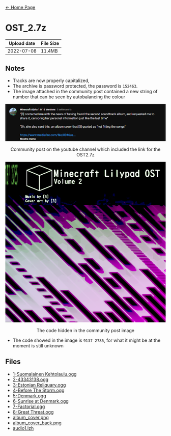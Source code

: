 [← Home Page](../README.md#7-other-content)

# OST_2.7z
| Upload date | File Size |
| ----------- | --------- |
| 2022-07-08  | 11.4MB    |

## Notes
* Tracks are now properly capitalized,
* The archive is password protected, the password is `152463`.
* The image attached in the community post contained a new string of number that can be seen by autobalancing the colour

<div align="center">
    <img src="../assets/images/community_post02.png" width="800" />
    <p>Community post on the youtube channel which included the link for the OST2.7z</p>
    <img src="../assets/images/FixedColour.png" width="800">
    <p>The code hidden in the community post image</p>
</div>

* The code showed in the image is `9137 2785`, for what it might be at the moment is still unknown

## Files
* [1-Suomalainen Kehtolaulu.ogg](ost_2/suomalainen-kehtolaulu.md)
* [2-43343138.ogg](ost_2/43343138.md)
* [3-Estonian Reliquary.ogg](ost_2/estonian-reliquary.md)
* [4-Before The Storm.ogg](ost_2/before-the-storm.md)
* [5-Denmark.ogg](ost_2/denmark.md)
* [6-Sunrise at Denmark.ogg](ost_2/sunrise-at-denmark.md)
* [7-Factorial.ogg](ost_2/factorial.md)
* [8-Great Threat.ogg](ost_2/great-threat.md)
* [album_cover.png](ost_2/album_cover.md)
* [album_cover_back.png](ost_2/album_cover_back.md)
* [audio1.lzh](ost_2/audio1.md)